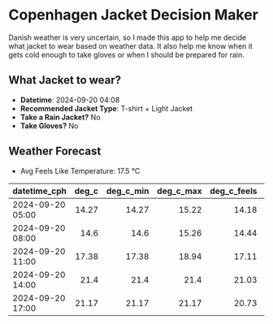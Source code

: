 
# Copenhagen Jacket Decision Maker

Danish weather is very uncertain, so I made this app to help me decide what jacket to wear based on weather data. 
It also help me know when it gets cold enough to take gloves or when I should be prepared for rain.

## What Jacket to wear?

- **Datetime**: 2024-09-20 04:08
- **Recommended Jacket Type**: T-shirt + Light Jacket
- **Take a Rain Jacket?** No
- **Take Gloves?** No

## Weather Forecast
- Avg Feels Like Temperature: 17.5 °C

| datetime_cph     |   deg_c |   deg_c_min |   deg_c_max |   deg_c_feels | weather   | wind   | rain   |
|:-----------------|--------:|------------:|------------:|--------------:|:----------|:-------|:-------|
| 2024-09-20 05:00 |   14.27 |       14.27 |       15.22 |         14.18 | Clouds    | Low    | None   |
| 2024-09-20 08:00 |   14.6  |       14.6  |       15.26 |         14.44 | Clouds    | Low    | None   |
| 2024-09-20 11:00 |   17.38 |       17.38 |       18.94 |         17.11 | Clouds    | Low    | None   |
| 2024-09-20 14:00 |   21.4  |       21.4  |       21.4  |         21.03 | Clear     | Low    | None   |
| 2024-09-20 17:00 |   21.17 |       21.17 |       21.17 |         20.73 | Clear     | Low    | None   |
        